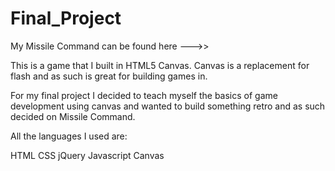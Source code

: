 # Final_Project
My Missile Command can be found here --->>

This is a game that I built in HTML5 Canvas.
Canvas is a replacement for flash and as such is great for building games in.

For my final project I decided to teach myself the basics of game development using canvas and wanted to build something retro
and as such decided on Missile Command.

All the languages I used are:

HTML 
CSS
jQuery
Javascript
Canvas
